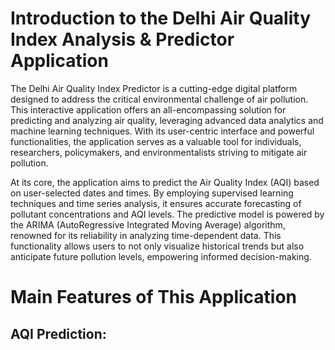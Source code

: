# Introduction to the Delhi Air Quality Index Analysis & Predictor Application
The Delhi Air Quality Index Predictor is a cutting-edge digital platform designed to address the critical environmental challenge of air pollution. This interactive application offers an all-encompassing solution for predicting and analyzing air quality, leveraging advanced data analytics and machine learning techniques. With its user-centric interface and powerful functionalities, the application serves as a valuable tool for individuals, researchers, policymakers, and environmentalists striving to mitigate air pollution.

At its core, the application aims to predict the Air Quality Index (AQI) based on user-selected dates and times. By employing supervised learning techniques and time series analysis, it ensures accurate forecasting of pollutant concentrations and AQI levels. The predictive model is powered by the ARIMA (AutoRegressive Integrated Moving Average) algorithm, renowned for its reliability in analyzing time-dependent data. This functionality allows users to not only visualize historical trends but also anticipate future pollution levels, empowering informed decision-making.

# Main Features of This Application
## AQI Prediction:
